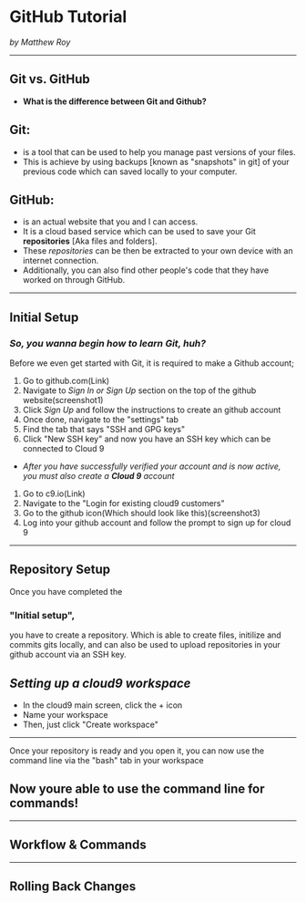 [screenshot1]: ls
# GitHub Tutorial

_by Matthew Roy_

---
## Git vs. GitHub
* **What is the difference between Git and Github?**
## Git:
  * is a tool that can be used to help you manage past versions of your files. 
  * This is achieve by using backups [known as "snapshots" in git] of your previous code which can 
  saved locally to your computer. 
  ## GitHub:
  * is an actual website that you and I can access. 
  * It is a cloud based service which can be used to save your Git **repositories** [Aka files and folders]. 
  * These _repositories_ can be then be extracted to your own device with an internet connection. 
  * Additionally, you can also find other people's code that they have worked on through GitHub.


---
## Initial Setup
### _So, you wanna begin how to learn Git, huh?_
Before we even get started with Git, it is required to make a Github account;
  1. Go to github.com(Link)
  2. Navigate to _Sign In or Sign Up_ section on the top of the github website(screenshot1)
  3. Click _Sign Up_ and follow the instructions to create an github account
  4. Once done, navigate to the "settings" tab
  5. Find the tab that says "SSH and GPG keys"
  6. Click "New SSH key" and now you have an SSH key which can be connected to Cloud 9
* _After you have successfully verified your account and is now active, you must also create a **Cloud 9** account_ 
 1. Go to c9.io(Link)
 2. Navigate to the "Login for existing cloud9 customers"
 3. Go to the github icon(Which should look like this)(screenshot3)
 4. Log into your github account and follow the prompt to sign up for cloud 9
---
## Repository Setup
Once you have completed the 
### "Initial setup",
you have to create a repository. Which is able to create files, initilize and commits gits locally, and can also 
be used to upload repositories in your github account via an SSH key.
## _Setting up a cloud9 workspace_
* In the cloud9 main screen, click the + icon
* Name your workspace
* Then, just click "Create workspace" 
___
Once your repository is ready and you open it, you can now use the command line via the "bash" tab in your workspace

## Now youre able to use the command line for commands!




---
## Workflow & Commands



---
## Rolling Back Changes
